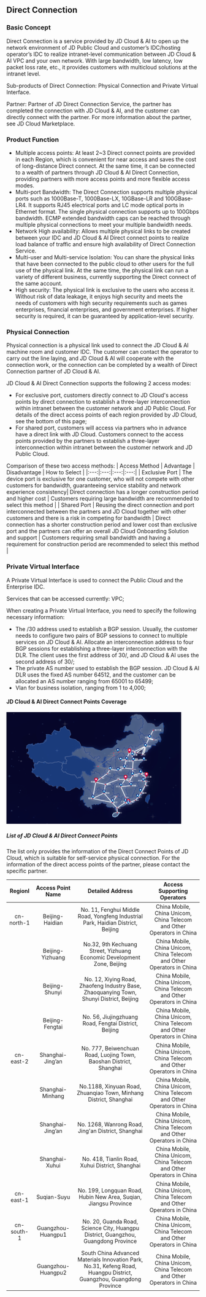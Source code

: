## Direct Connection

### Basic Concept

Direct Connection is a service provided by JD Cloud & AI to open up the network environment of JD Public Cloud and customer’s IDC/hosting operator’s IDC to realize intranet-level communication between JD Cloud & AI VPC and your own network. With large bandwidth, low latency, low packet loss rate, etc., it provides customers with multicloud solutions at the intranet level.

Sub-products of Direct Connection: Physical Connection and Private Virtual Interface.

Partner: Partner of JD Direct Connection Service, the partner has completed the connection with JD Cloud & AI, and the customer can directly connect with the partner. For more information about the partner, see JD Cloud Marketplace.

### Product Function

- Multiple access points: At least 2~3 Direct connect points are provided in each Region, which is convenient for near access and saves the cost of long-distance Direct connect. At the same time, it can be connected to a wealth of partners through JD Cloud & AI Direct Connection, providing partners with more access points and more flexible access modes.
- Multi-port Bandwidth: The Direct Connection supports multiple physical ports such as 1000Base-T, 1000Base-LX, 10GBase-LR and 100GBase-LR4. It supports RJ45 electrical ports and LC mode optical ports in Ethernet format. The single physical connection supports up to 100Gbps bandwidth. ECMP extended bandwidth caps can be reached through multiple physical connections to meet your multiple bandwidth needs.
- Network High availability: Allows multiple physical links to be created between your IDC and JD Cloud & AI Direct connect points to realize load balance of traffic and ensure high availability of Direct Connection Service.
- Multi-user and Multi-service Isolation: You can share the physical links that have been connected to the public cloud to other users for the full use of the physical link. At the same time, the physical link can run a variety of different business, currently supporting the Direct connect of the same account.
- High security: The physical link is exclusive to the users who access it. Without risk of data leakage, it enjoys high security and meets the needs of customers with high security requirements such as games enterprises, financial enterprises, and government enterprises. If higher security is required, it can be guaranteed by application-level security.

### Physical Connection

Physical connection is a physical link used to connect the JD Cloud & AI machine room and customer IDC. The customer can contact the operator to carry out the line laying, and JD Cloud & AI will cooperate with the connection work, or the connection can be completed by a wealth of Direct Connection partner of JD Cloud & AI.

JD Cloud & AI Direct Connection supports the following 2 access modes:
- For exclusive port, customers directly connect to JD Cloud's access points by direct connection to establish a three-layer interconnection within intranet between the customer network and JD Public Cloud. For details of the direct access points of each region provided by JD Cloud, see the bottom of this page;
- For shared port, customers will access via partners who in advance have a direct link with JD Cloud. Customers connect to the access points provided by the partners to establish a three-layer interconnection within intranet between the customer network and JD Public Cloud.

Comparison of these two access methods:
| Access Method | Advantage | Disadvantage | How to Select |
|:---:|:---:|:---:|:---:|
| Exclusive Port | The device port is exclusive for one customer, who will not compete with other customers for bandwidth, guaranteeing service stability and network experience consistency| Direct connection has a longer construction period and higher cost | Customers requiring large bandwidth are recommended to select this method |
| Shared Port | Reusing the direct connection and port interconnected between the partners and JD Cloud together with other customers and there is a risk in competing for bandwidth | Direct connection has a shorter construction period and lower cost than exclusive port and the partners can offer an overall JD Cloud Onboarding Solution and support | Customers requiring small bandwidth and having a requirement for construction period are recommended to select this method |

### Private Virtual Interface

A Private Virtual Interface is used to connect the Public Cloud and the Enterprise IDC.

Services that can be accessed currently: VPC;

When creating a Private Virtual Interface, you need to specify the following necessary information:

- The /30 address used to establish a BGP session. Usually, the customer needs to configure two pairs of BGP sessions to connect to multiple services on JD Cloud & AI. Allocate an interconnection address to four BGP sessions for establishing a three-layer interconnection with the DLR. The client uses the first address of 30/, and JD Cloud & AI uses the second address of 30/;
- The private AS number used to establish the BGP session. JD Cloud & AI DLR uses the fixed AS number 64512, and the customer can be allocated an AS number ranging from 65001 to 65499;
- Vlan for business isolation, ranging from 1 to 4,000;


#### JD Cloud & AI Direct Connect Points Coverage

![](../../../../../image/Networking/Direct-Connect-Service/Feature/IXP-Location.png)


##### List of JD Cloud & AI Direct Connect Points
The list only provides the information of the Direct Connect Points of JD Cloud, which is suitable for self-service physical connection. For the information of the direct access points of the partner, please contact the specific partner.

| Regionl | Access Point Name | Detailed Address | Access Supporting Operators |
|:---:|:---:|:---:|:---:|
| cn-north-1 | Beijing-Haidian |No. 11, Fenghui Middle Road, Yongfeng Industrial Park, Haidian District, Beijing | China Mobile, China Unicom, China Telecom and Other Operators in China |
|  | Beijing-Yizhuang | No.32, 9th Kechuang Street, Yizhuang Economic Development Zone, Beijing | China Mobile, China Unicom, China Telecom and Other Operators in China |
|  | Beijing-Shunyi | No. 12, Xiying Road, Zhaofeng Industry Base, Zhaoquanying Town, Shunyi District, Beijing | China Mobile, China Unicom, China Telecom and Other Operators in China |
|  | Beijing-Fengtai | No. 56, Jiujingzhuang Road, Fengtai District, Beijing | China Mobile, China Unicom, China Telecom and Other Operators in China |
| cn-east-2  | Shanghai-Jing’an | No. 777, Beiwenchuan Road, Luojing Town, Baoshan District, Shanghai | China Mobile, China Unicom, China Telecom and Other Operators in China |
|  | Shanghai-Minhang | No.1188, Xinyuan Road, Zhuanqiao Town, Minhang District, Shanghai | China Mobile, China Unicom, China Telecom and Other Operators in China |
|  | Shanghai-Jing’an | No. 1268, Wanrong Road, Jing'an District, Shanghai | China Mobile, China Unicom, China Telecom and Other Operators in China |
|  | Shanghai-Xuhui | No. 418, Tianlin Road, Xuhui District, Shanghai | China Mobile, China Unicom, China Telecom and Other Operators in China |
| cn-east-1  | Suqian-Suyu | No. 199, Longquan Road, Hubin New Area, Suqian, Jiangsu Province | China Mobile, China Unicom, China Telecom and Other Operators in China |
| cn-south-1 | Guangzhou-Huangpu1 | No. 20, Guanda Road, Science City, Huangpu District, Guangzhou, Guangdong Province | China Mobile, China Unicom, China Telecom and Other Operators in China |
|  |Guangzhou-Huangpu2 | South China Advanced Materials Innovation Park, No.31, Kefeng Road, Huangpu District, Guangzhou, Guangdong Province | China Mobile, China Unicom, China Telecom and Other Operators in China |
